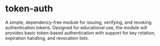 # token-auth
A simple, dependency-free module for issuing, verifying, and revoking authentication tokens. Designed for educational use, the module will provides basic token-based authentication with support for key rotation, expiration handling, and revocation lists.
